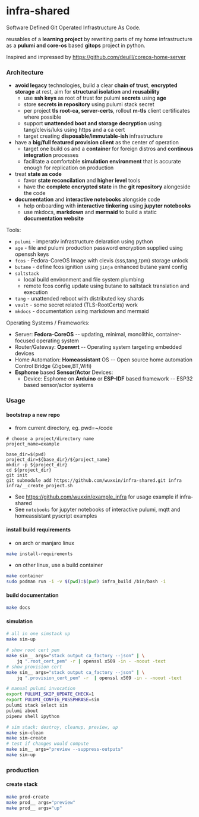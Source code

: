 # infra-shared

Software Defined Git Operated Infrastructure As Code.


reusables of a **learning project** by rewriting parts of my home infrastructure
as a **pulumi and core-os** based **gitops** project in python.


Inspired and impressed by https://github.com/deuill/coreos-home-server


### Architecture

- **avoid legacy** technologies,
    build a clear **chain of trust**,
    **encrypted storage** at rest,
    aim for **structural isolation** and **reusability**
    - use **ssh keys** as root of trust for pulumi **secrets** using **age**
    - store **secrets in repository** using pulumi stack secret
    - per project **tls root-ca, server-certs**, rollout **m-tls** client certificates where possible
    - support **unattended boot and storage decryption** using tang/clevis/luks using https and a ca cert
    - target creating **disposable/immutable-ish** infrastructure
- have a **big/full featured provision client** as the center of operation
    - target one build os and a **container** for foreign distros and **continous integration** processes
    - facilitate a comfortable **simulation environment** that is accurate enough for replication on production
- treat **state as code**
    - favor **state reconcilation** and **higher level** tools
    - have the **complete encrypted state** in the **git repository** alongeside the code
- **documentation** and **interactive notebooks** alongside code
    - help onboarding with **interactive tinkering** using **jupyter notebooks**
    - use mkdocs, **markdown** and **mermaid** to build a static **documentation website**

Tools:

- `pulumi` - imperativ infrastructure delaration using python
- `age` - file and pulumi production password encryption supplied using openssh keys
- `fcos` - Fedora-CoreOS Image with clevis (sss,tang,tpm) storage unlock
- `butane` - define fcos ignition using `jinja` enhanced butane yaml config
- `saltstack`
    - local build environment and file system plumbing
    - remote fcos config update using butane to saltstack translation and execution
- `tang` - unattended reboot with distributed key shards
- `vault` - some secret related (TLS-RootCerts) work
- `mkdocs` - documentation using markdown and mermaid

Operating Systems / Frameworks:

- Server: **Fedora-CoreOS** -- updating, minimal, monolithic, container-focused operating system
- Router/Gateway: **Openwrt** -- Operating system targeting embedded devices
- Home Automation: **Homeassistant** OS -- Open source home automation Control Bridge (Zigbee,BT,Wifi)
- **Esphome** based **Sensor/Actor** Devices:
    - Device: Esphome on **Arduino** or **ESP-IDF** based framework -- ESP32 based sensor/actor systems
<!-- + Media: **LibreELEC** -- kodi centered media player os -->
<!-- **FreeBSD**: Files: **TrueNAS** -- File Storage NAS -->

### Usage

#### bootstrap a new repo

- from current directory, eg. pwd=~/code

```
# choose a project/directory name
project_name=example

base_dir=$(pwd)
project_dir=${base_dir}/${project_name}
mkdir -p ${project_dir}
cd ${project_dir}
git init
git submodule add https://github.com/wuxxin/infra-shared.git infra
infra/__create_project.sh
```

- See https://github.com/wuxxin/example_infra for usage example if infra-shared
- See `notebooks` for jupyter notebooks of interactive pulumi, mqtt and homeassistant pyscript examples

#### install build requirements

+ on arch or manjaro linux

```sh
make install-requirements
```

+ on other linux, use a build container

```sh
make container
sudo podman run -i -v $(pwd):$(pwd) infra_build /bin/bash -i
```

#### build documentation

```sh
make docs
```

#### simulation

```sh
# all in one simstack up
make sim-up

# show root cert pem
make sim__ args="stack output ca_factory --json" | \
    jq ".root_cert_pem" -r | openssl x509 -in - -noout -text
# show provision cert
make sim__ args="stack output ca_factory --json" | \
    jq ".provision_cert_pem" -r  | openssl x509 -in - -noout -text

# manual pulumi invocation
export PULUMI_SKIP_UPDATE_CHECK=1
export PULUMI_CONFIG_PASSPHRASE=sim
pulumi stack select sim
pulumi about
pipenv shell ipython

# sim stack: destroy, cleanup, preview, up
make sim-clean
make sim-create
# test if changes would compute
make sim__ args="preview --suppress-outputs"
make sim-up
```

### production

#### create stack

```sh
make prod-create
make prod__ args="preview"
make prod__ args="up"
```
